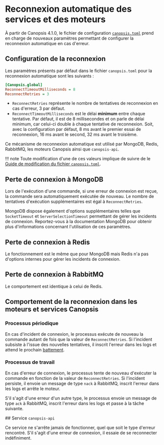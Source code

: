 # Reconnexion automatique des services et des moteurs

À partir de Canopsis 4.1.0, le fichier de configuration [`canopsis.toml`](modification-canopsis-toml.md) prend en charge de nouveaux paramètres permettant de configurer la reconnexion automatique en cas d'erreur.

## Configuration de la reconnexion

Les paramètres présents par défaut dans le fichier `canopsis.toml` pour la reconnexion automatique sont les suivants :

```ini
[Canopsis.global]
ReconnectTimeoutMilliseconds = 8
ReconnectRetries = 3
```

- `ReconnectRetries` représente le nombre de tentatives de reconnexion en cas d'erreur, 3 par défaut.
- `ReconnectTimeoutMilliseconds` est le délai **minimum** entre chaque tentative. Par défaut, il est de 8 millisecondes et on parle de délai minimum, car celui-ci double à chaque tentative de reconnexion. Soit, avec la configuration par défaut, 8 ms avant le premier essai de reconnexion, 16 ms avant le second, 32 ms avant le troisième.

Ce mécanisme de reconnexion automatique est utilisé par MongoDB, Redis, RabbitMQ, les moteurs Canopsis ainsi que `canopsis-api`.

!!! note
    Toute modification d'une de ces valeurs implique de suivre de le [Guide de modification du fichier `canopsis.toml`](modification-canopsis-toml.md).

## Perte de connexion à MongoDB

Lors de l'exécution d'une commande, si une erreur de connexion est reçue, la commande sera automatiquement exécutée de nouveau. Le nombre de tentatives d'exécution supplémentaires est égal à `ReconnectRetries`.

MongoDB dispose également d'options supplémentaires telles que `SocketTimeout` et `ServerSelectionTimeout` permettant de gérer les incidents de connexion. Reportez-vous à la documentation MongoDB pour obtenir plus d'informations concernant l'utilisation de ces paramètres.

## Perte de connexion à Redis

Le fonctionnement est le même que pour MongoDB mais Redis n'a pas d'options internes pour gérer les incidents de connexion.

## Perte de connexion à RabbitMQ

Le comportement est identique à celui de Redis.

## Comportement de la reconnexion dans les moteurs et services Canopsis

### Processus périodique

En cas d'incident de connexion, le processus exécute de nouveau la commande autant de fois que la valeur de `ReconnectRetries`. Si l'incident subsiste à l'issue des nouvelles tentatives, il inscrit l'erreur dans les logs et attend le prochain [battement](../../../guide-utilisation/vocabulaire/#battement).

### Processus de travail

En cas d'erreur de connexion, le processus tente de nouveau d'exécuter la commande en fonction de la valeur de `ReconnectRetries`. Si l'incident persiste, il envoie un message de type `nack` à RabbitMQ, inscrit l'erreur dans les logs et arrête le moteur.

S'il s'agit d'une erreur d'un autre type, le processus envoie un message de type `ack` à RabbitMQ, inscrit l'erreur dans les logs et passe à la tâche suivante.

## Service `canopsis-api`

Ce service ne s'arrête jamais de fonctionner, quel que soit le type d'erreur rencontré. S'il s'agit d'une erreur de connexion, il essaie de se reconnecter indéfiniment.
